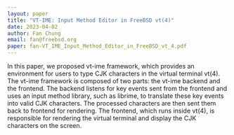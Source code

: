 ```yaml
---
layout: paper
title: "VT-IME: Input Method Editor in FreeBSD vt(4)"
date: 2023-04-02
author: Fan Chung
email: fan@freebsd.org
paper: fan-VT_IME_Input_Method_Editor_in_FreeBSD_vt_4.pdf
---
```

In this paper, we proposed vt-ime framework, which provides an environment for users to type CJK characters in the virtual terminal vt(4). The vt-ime framework is composed of two parts: the vt-ime backend and the frontend. The backend listens for key events sent from the frontend and uses an input method library, such as librime, to translate these key events into valid CJK characters. The processed characters are then sent them back to frontend for rendering. The frontend, which runs inside vt(4), is responsible for rendering the virtual terminal and display the CJK characters on the screen.

